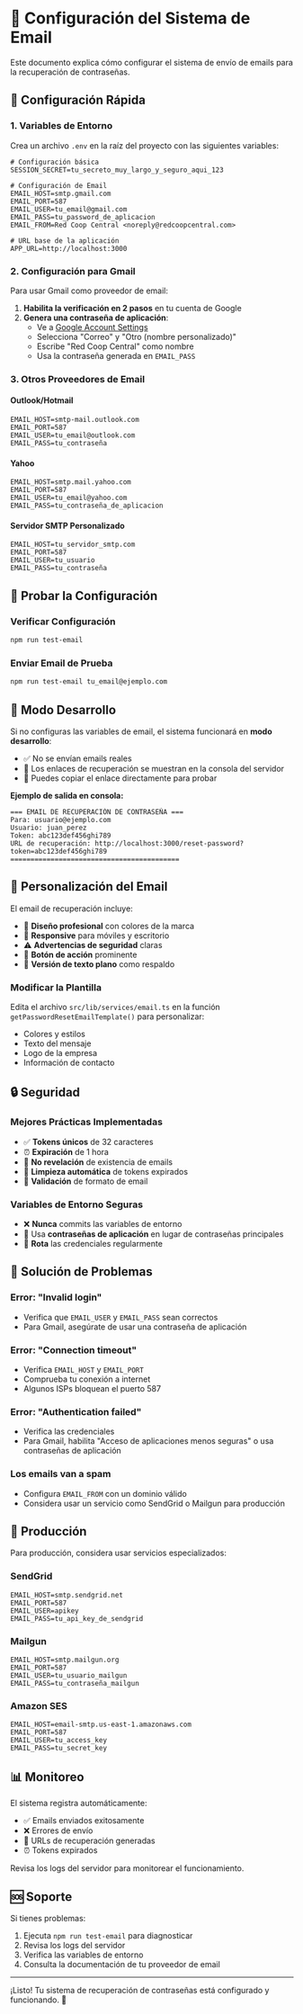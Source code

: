 # 📧 Configuración del Sistema de Email

Este documento explica cómo configurar el sistema de envío de emails para la recuperación de contraseñas.

## 🚀 Configuración Rápida

### 1. Variables de Entorno

Crea un archivo `.env` en la raíz del proyecto con las siguientes variables:

```env
# Configuración básica
SESSION_SECRET=tu_secreto_muy_largo_y_seguro_aqui_123

# Configuración de Email
EMAIL_HOST=smtp.gmail.com
EMAIL_PORT=587
EMAIL_USER=tu_email@gmail.com
EMAIL_PASS=tu_password_de_aplicacion
EMAIL_FROM=Red Coop Central <noreply@redcoopcentral.com>

# URL base de la aplicación
APP_URL=http://localhost:3000
```

### 2. Configuración para Gmail

Para usar Gmail como proveedor de email:

1. **Habilita la verificación en 2 pasos** en tu cuenta de Google
2. **Genera una contraseña de aplicación**:
   - Ve a [Google Account Settings](https://myaccount.google.com/apppasswords)
   - Selecciona "Correo" y "Otro (nombre personalizado)"
   - Escribe "Red Coop Central" como nombre
   - Usa la contraseña generada en `EMAIL_PASS`

### 3. Otros Proveedores de Email

#### Outlook/Hotmail
```env
EMAIL_HOST=smtp-mail.outlook.com
EMAIL_PORT=587
EMAIL_USER=tu_email@outlook.com
EMAIL_PASS=tu_contraseña
```

#### Yahoo
```env
EMAIL_HOST=smtp.mail.yahoo.com
EMAIL_PORT=587
EMAIL_USER=tu_email@yahoo.com
EMAIL_PASS=tu_contraseña_de_aplicacion
```

#### Servidor SMTP Personalizado
```env
EMAIL_HOST=tu_servidor_smtp.com
EMAIL_PORT=587
EMAIL_USER=tu_usuario
EMAIL_PASS=tu_contraseña
```

## 🧪 Probar la Configuración

### Verificar Configuración
```bash
npm run test-email
```

### Enviar Email de Prueba
```bash
npm run test-email tu_email@ejemplo.com
```

## 🔧 Modo Desarrollo

Si no configuras las variables de email, el sistema funcionará en **modo desarrollo**:

- ✅ No se envían emails reales
- 📝 Los enlaces de recuperación se muestran en la consola del servidor
- 🔗 Puedes copiar el enlace directamente para probar

**Ejemplo de salida en consola:**
```
=== EMAIL DE RECUPERACIÓN DE CONTRASEÑA ===
Para: usuario@ejemplo.com
Usuario: juan_perez
Token: abc123def456ghi789
URL de recuperación: http://localhost:3000/reset-password?token=abc123def456ghi789
==========================================
```

## 🎨 Personalización del Email

El email de recuperación incluye:

- 🎨 **Diseño profesional** con colores de la marca
- 📱 **Responsive** para móviles y escritorio
- ⚠️ **Advertencias de seguridad** claras
- 🔗 **Botón de acción** prominente
- 📝 **Versión de texto plano** como respaldo

### Modificar la Plantilla

Edita el archivo `src/lib/services/email.ts` en la función `getPasswordResetEmailTemplate()` para personalizar:

- Colores y estilos
- Texto del mensaje
- Logo de la empresa
- Información de contacto

## 🔒 Seguridad

### Mejores Prácticas Implementadas

- ✅ **Tokens únicos** de 32 caracteres
- ⏰ **Expiración** de 1 hora
- 🔐 **No revelación** de existencia de emails
- 🧹 **Limpieza automática** de tokens expirados
- 📧 **Validación** de formato de email

### Variables de Entorno Seguras

- ❌ **Nunca** commits las variables de entorno
- 🔑 Usa **contraseñas de aplicación** en lugar de contraseñas principales
- 🔄 **Rota** las credenciales regularmente

## 🐛 Solución de Problemas

### Error: "Invalid login"
- Verifica que `EMAIL_USER` y `EMAIL_PASS` sean correctos
- Para Gmail, asegúrate de usar una contraseña de aplicación

### Error: "Connection timeout"
- Verifica `EMAIL_HOST` y `EMAIL_PORT`
- Comprueba tu conexión a internet
- Algunos ISPs bloquean el puerto 587

### Error: "Authentication failed"
- Verifica las credenciales
- Para Gmail, habilita "Acceso de aplicaciones menos seguras" o usa contraseñas de aplicación

### Los emails van a spam
- Configura `EMAIL_FROM` con un dominio válido
- Considera usar un servicio como SendGrid o Mailgun para producción

## 🚀 Producción

Para producción, considera usar servicios especializados:

### SendGrid
```env
EMAIL_HOST=smtp.sendgrid.net
EMAIL_PORT=587
EMAIL_USER=apikey
EMAIL_PASS=tu_api_key_de_sendgrid
```

### Mailgun
```env
EMAIL_HOST=smtp.mailgun.org
EMAIL_PORT=587
EMAIL_USER=tu_usuario_mailgun
EMAIL_PASS=tu_contraseña_mailgun
```

### Amazon SES
```env
EMAIL_HOST=email-smtp.us-east-1.amazonaws.com
EMAIL_PORT=587
EMAIL_USER=tu_access_key
EMAIL_PASS=tu_secret_key
```

## 📊 Monitoreo

El sistema registra automáticamente:

- ✅ Emails enviados exitosamente
- ❌ Errores de envío
- 🔗 URLs de recuperación generadas
- ⏰ Tokens expirados

Revisa los logs del servidor para monitorear el funcionamiento.

## 🆘 Soporte

Si tienes problemas:

1. Ejecuta `npm run test-email` para diagnosticar
2. Revisa los logs del servidor
3. Verifica las variables de entorno
4. Consulta la documentación de tu proveedor de email

---

¡Listo! Tu sistema de recuperación de contraseñas está configurado y funcionando. 🎉